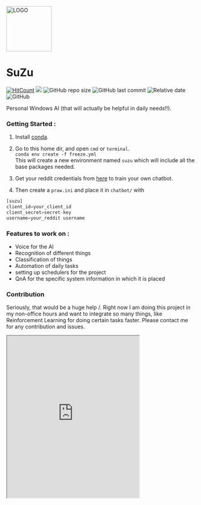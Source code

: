 <img src="https://i.imgur.com/i43Ulut.png" alt="LOGO" width="120" height="120">

# SuZu
[![HitCount](http://hits.dwyl.io/ASH1998/SuZu.svg)](https://ash1998.github.io/SuZu/) ![](https://img.shields.io/badge/version-0.1-blueviolet) ![GitHub repo size](https://img.shields.io/github/repo-size/ASH1998/SuZu?color=orangered) ![GitHub last commit](https://img.shields.io/github/last-commit/ASH1998/SuZu) ![Relative date](https://img.shields.io/date/1569772053?label=Project%20Start%20Date) ![GitHub](https://img.shields.io/github/license/ASH1998/SuZu?color=blue&style=social)

Personal Windows AI (that will actually be helpful in daily needs!!).

### Getting Started : 
1. Install [conda](https://conda.io/projects/conda/en/latest/user-guide/install/index.html?highlight=conda#regular-installation).
2. Go to this home dir, and open `cmd` or `terminal`.   
`conda env create -f freeze.yml`   
This will create a new environment named `suzu` which will include all the base packages needed.

3. Get your reddit credentials from [here](https://www.reddit.com/prefs/apps/) to train your own chatbot.
4. Then create a `praw.ini` and place it in `chatbot/` with 

``` python
[suzu]
client_id=your_client_id     
client_secret=secret-key
username=your_reddit username
```

### Features to work on : 

- Voice for the AI
- Recognition of different things
- Classification of things
- Automation of daily tasks
- setting up schedulers for the project
- QnA for the specific system information in which it is placed



### Contribution
Seriously, that would be a huge help \/.
Right now I am doing this project in my non-office hours and want to integrate so many things, like Reinforcement Learning for doing 
certain tasks faster.
Please contact me for any contribution and issues.


<iframe width="350" height="430" allow="microphone;" src="https://console.dialogflow.com/api-client/demo/embedded/82dd2778-d803-4a97-9f83-3f15da59e281"></iframe>
